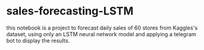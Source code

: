 # sales-forecasting-LSTM
this notebook is a project to forecast daily sales of 60 stores from Kaggles's dataset, using only an LSTM neural network model and applying a telegram bot to display the results.

